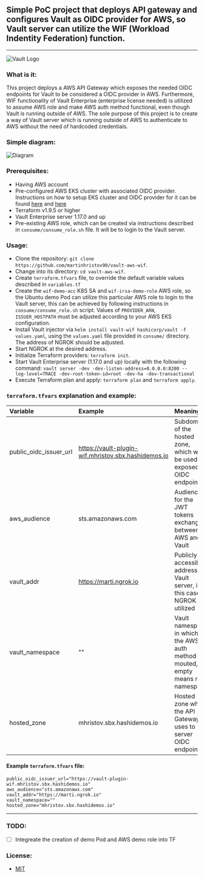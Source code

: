 ## Simple PoC project that deploys API gateway and configures Vault as OIDC provider for AWS, so Vault server can utilize the WIF (Workload Indentity Federation) function.
-----

![Vault Logo](https://github.com/hashicorp/vault/raw/f22d202cde2018f9455dec755118a9b84586e082/Vault_PrimaryLogo_Black.png)


### What is it: 
  This project deploys a AWS API Gateway which exposes the needed OIDC endpoints for Vault to be considered a OIDC provider in AWS.
  Furthermore, WIF functionality of Vault Enterprise (enterprise license needed) is utilized to assume AWS role and make AWS auth method functional, even though Vault is running outside of AWS.
  The sole purpose of this project is to create a way of Vault server which is running outside of AWS to authenticate to AWS without the need of hardcoded credentials.

### Simple diagram:
![Diagram](https://lucid.app/publicSegments/view/e8da7097-299d-47f3-b3eb-2ac73b776118/image.png)

### Prerequisites:
  - Having AWS account
  - Pre-configured AWS EKS cluster with associated OIDC provider. Instructions on how to setup EKS cluster and OIDC provider for it can be found [here](https://docs.aws.amazon.com/eks/latest/userguide/getting-started-eksctl.html) and [here](https://docs.aws.amazon.com/eks/latest/userguide/enable-iam-roles-for-service-accounts.html) 
  - Terraform v1.9.5 or higher
  - Vault Enterprise server 1.17.0 and up
  - Pre-existing AWS role, which can be created via instructions described in `consume/consume_role.sh` file. It will be to login to the Vault server.

### Usage:
  - Clone the repository: `git clone https://github.com/martinhristov90/vault-aws-wif`.
  - Change into its directory: `cd vault-aws-wif`.
  - Create `terraform.tfvars` file, to override the default variable values described in `variables.tf`
  - Create the `wif-demo-acc` K8S SA and `wif-irsa-demo-role` AWS role, so the Ubuntu demo Pod can utilize this particular AWS role to login to the Vault server, this can be achieved by following instructions in `consume/consume_role.sh` script. Values of `PROVIDER_ARN`, `ISSUER_HOSTPATH` must be adjusted according to your AWS EKS configuration.
  - Install Vault injector via `helm install vault-wif hashicorp/vault -f values.yaml`, using the `values.yaml` file provided in `consume/` directory. The address of NGROK should be adjusted.
  - Start NGROK at the desired address.
  - Initialize Terraform providers: `terraform init`.
  - Start Vault Enterprise server (1.17.0 and up) locally with the following command: `vault server -dev -dev-listen-address=0.0.0.0:8200 --log-level=TRACE -dev-root-token-id=root -dev-ha -dev-transactional`
  - Execute Terraform plan and apply: `terraform plan` and `terraform apply`.

### `terraform.tfvars` explanation and example:

  | Variable | Example | Meaning |
  | :--- | :---- | :--- |
  |public_oidc_issuer_url| https://vault-plugin-wif.mhristov.sbx.hashidemos.io|Subdomain of the hosted zone, which will be used to exposed OIDC endpoints|
  |aws_audience|sts.amazonaws.com|Audience for the JWT tokens exchanged between AWS and Vault|
  |vault_addr|https://marti.ngrok.io|Publicly accessible address of Vault server, in this case NGROK is utilized|
  |vault_namespace|""|Vault namespace in which the AWS auth method is mouted, empty means root namespace|
  |hosted_zone|mhristov.sbx.hashidemos.io|Hosted zone which the API Gateway uses to server OIDC endpoints|

#### Example `terraform.tfvars` file:
  ```
  public_oidc_issuer_url="https://vault-plugin-wif.mhristov.sbx.hashidemos.io"
  aws_audience="sts.amazonaws.com"
  vault_addr="https://marti.ngrok.io"
  vault_namespace=""
  hosted_zone="mhristov.sbx.hashidemos.io"
  ```

-----
### TODO:
  - [ ] Integreate the creation of demo Pod and AWS demo role into TF 
### License:
  - [MIT](https://choosealicense.com/licenses/mit/)